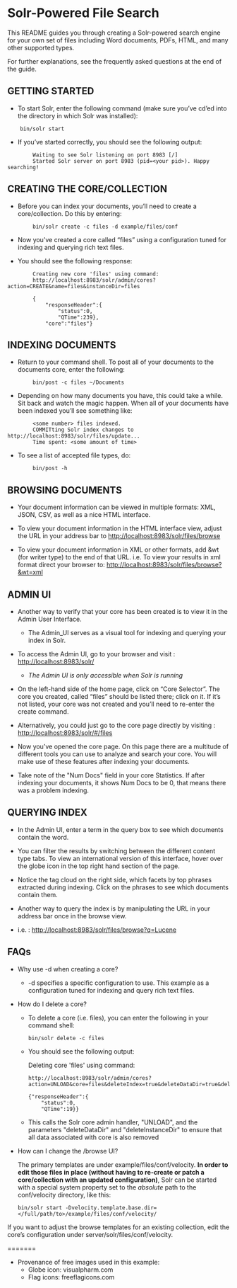 <!--
 Licensed to the Apache Software Foundation (ASF) under one or more
 contributor license agreements.  See the NOTICE file distributed with
 this work for additional information regarding copyright ownership.
 The ASF licenses this file to You under the Apache License, Version 2.0
 (the "License"); you may not use this file except in compliance with
 the License.  You may obtain a copy of the License at

     http://www.apache.org/licenses/LICENSE-2.0

 Unless required by applicable law or agreed to in writing, software
 distributed under the License is distributed on an "AS IS" BASIS,
 WITHOUT WARRANTIES OR CONDITIONS OF ANY KIND, either express or implied.
 See the License for the specific language governing permissions and
 limitations under the License.
-->

# Solr-Powered File Search

This README guides you through creating a Solr-powered search engine for your own set of files including Word documents,
PDFs, HTML, and many other supported types. 

For further explanations, see the frequently asked questions at the end of the guide.

## GETTING STARTED

* To start Solr, enter the following command (make sure you’ve cd’ed into the directory in which Solr was installed): 

```
	bin/solr start 
```

* If you’ve started correctly, you should see the following output:
	
```
		Waiting to see Solr listening on port 8983 [/]  
		Started Solr server on port 8983 (pid=<your pid>). Happy searching!
```

## CREATING THE CORE/COLLECTION

* Before you can index your documents, you’ll need to create a core/collection. Do this by entering:

```
		bin/solr create -c files -d example/files/conf
```

* Now you’ve created a core called “files” using a configuration tuned for indexing and querying rich text files.

* You should see the following response:

```
		Creating new core 'files' using command:
		http://localhost:8983/solr/admin/cores?action=CREATE&name=files&instanceDir=files

		{
			"responseHeader":{
				"status":0,
				"QTime":239},
			"core":"files"}
```

## INDEXING DOCUMENTS

* Return to your command shell. To post all of your documents to the documents core, enter the following: 

```
		bin/post -c files ~/Documents
```

* Depending on how many documents you have, this could take a while. Sit back and watch the magic happen. When all of your documents have been indexed you’ll see something like:

```
		<some number> files indexed.
		COMMITting Solr index changes to http://localhost:8983/solr/files/update...
		Time spent: <some amount of time>
```
		
* To see a list of accepted file types, do:

```
  	  	bin/post -h
```

## BROWSING DOCUMENTS

* Your document information can be viewed in multiple formats: XML, JSON, CSV, as well as a nice HTML interface. 

* To view your document information in the HTML interface view, adjust the URL in your address bar to [http://localhost:8983/solr/files/browse](http://localhost:8983/solr/files/browse)

* To view your document information in XML or other formats, add &wt (for writer type) to the end of that URL. i.e. To view your results in xml format direct your browser to:
	[http://localhost:8983/solr/files/browse?&wt=xml](http://localhost:8983/solr/files/browse?&wt=xml)

## ADMIN UI

* Another way to verify that your core has been created is to view it in the Admin User Interface.

	- The Admin_UI serves as a visual tool for indexing and querying your index in Solr.

* To access the Admin UI, go to your browser and visit :
	[http://localhost:8983/solr/](http://localhost:8983/solr/)

	- <i>The Admin UI is only accessible when Solr is running</i>

* On the left-hand side of the home page, click on “Core Selector”. The core you created, called “files” should be listed there; click on it. If it’s not listed, your core was not created and you’ll need to re-enter the create command.
* Alternatively, you could just go to the core page directly by visiting : [http://localhost:8983/solr/#/files](http://localhost:8983/solr/#/files)

* Now you’ve opened the core page. On this page there are a multitude of different tools you can use to analyze and search your core. You will make use of these features after indexing your documents.
* Take note of the "Num Docs" field in your core Statistics. If after indexing your documents, it shows Num Docs to be 0, that means there was a problem indexing.

## QUERYING INDEX

* In the Admin UI, enter a term in the query box to see which documents contain the word. 

* You can filter the results by switching between the different content type tabs. To view an international version of this interface, hover over the globe icon in the top right hand section of the page.

* Notice the tag cloud on the right side, which facets by top phrases extracted during indexing.
  Click on the phrases to see which documents contain them.

* Another way to query the index is by manipulating the URL in your address bar once in the browse view.

* i.e. : [http://localhost:8983/solr/files/browse?q=Lucene](http://localhost:8983/solr/files/browse?q=Lucene)

## FAQs

* Why use -d when creating a core?
	* -d specifies a specific configuration to use.  This example as a configuration tuned for indexing and query rich
	  text files.
	
* How do I delete a core?
  * To delete a core (i.e. files), you can enter the following in your command shell:
	
    ```
    bin/solr delete -c files
    ```
 
  * You should see the following output:
	
	Deleting core 'files' using command:
		
	```
	http://localhost:8983/solr/admin/cores?action=UNLOAD&core=files&deleteIndex=true&deleteDataDir=true&deleteInstanceDir=true
    
	{"responseHeader":{
		"status":0,
		"QTime":19}}
    ```
  
  * This calls the Solr core admin handler, "UNLOAD", and the parameters "deleteDataDir" and "deleteInstanceDir" to ensure that all data associated with core is also removed

* How can I change the /browse UI?

    The primary templates are under example/files/conf/velocity.  **In order to edit those files in place (without having to
    re-create or patch a core/collection with an updated configuration)**, Solr can be started with a special system property
    set to the _absolute_ path to the conf/velocity directory, like this: 
	
    ```
    bin/solr start -Dvelocity.template.base.dir=</full/path/to>/example/files/conf/velocity/
    ```
 
If you want to adjust the browse templates for an existing collection, edit the core’s configuration
under server/solr/files/conf/velocity.


=======

* Provenance of free images used in this example:
  - Globe icon: visualpharm.com
  - Flag icons: freeflagicons.com